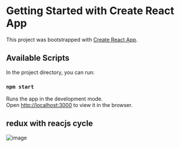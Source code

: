 # Getting Started with Create React App

This project was bootstrapped with [Create React App](https://github.com/facebook/create-react-app).

## Available Scripts

In the project directory, you can run:

### `npm start`

Runs the app in the development mode.\
Open [http://localhost:3000](http://localhost:3000) to view it in the browser.
## redux with reacjs cycle
![image](https://user-images.githubusercontent.com/45576199/144082161-ebeeee06-1805-4ed6-9bec-7e6a232dcf08.png)

